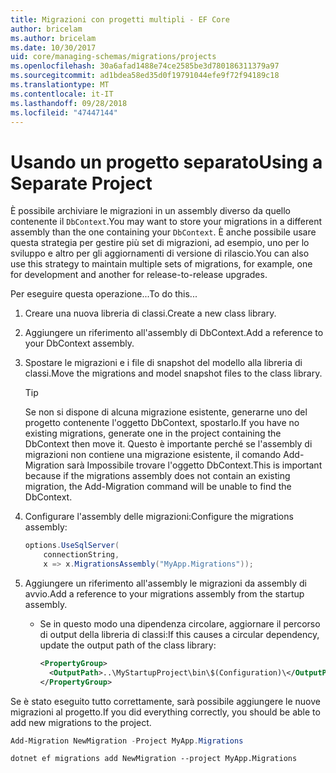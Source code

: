 ```yaml
---
title: Migrazioni con progetti multipli - EF Core
author: bricelam
ms.author: bricelam
ms.date: 10/30/2017
uid: core/managing-schemas/migrations/projects
ms.openlocfilehash: 30a6afad1488e74ce2585be3d780186311379a97
ms.sourcegitcommit: ad1bdea58ed35d0f19791044efe9f72f94189c18
ms.translationtype: MT
ms.contentlocale: it-IT
ms.lasthandoff: 09/28/2018
ms.locfileid: "47447144"
---
```

<a name="using-a-separate-project"></a><span data-ttu-id="20052-102">Usando un progetto separato</span><span class="sxs-lookup"><span data-stu-id="20052-102">Using a Separate Project</span></span>
========================
<span data-ttu-id="20052-103">È possibile archiviare le migrazioni in un assembly diverso da quello contenente il `DbContext`.</span><span class="sxs-lookup"><span data-stu-id="20052-103">You may want to store your migrations in a different assembly than the one containing your `DbContext`.</span></span> <span data-ttu-id="20052-104">È anche possibile usare questa strategia per gestire più set di migrazioni, ad esempio, uno per lo sviluppo e altro per gli aggiornamenti di versione di rilascio.</span><span class="sxs-lookup"><span data-stu-id="20052-104">You can also use this strategy to maintain multiple sets of migrations, for example, one for development and another for release-to-release upgrades.</span></span>

<span data-ttu-id="20052-105">Per eseguire questa operazione...</span><span class="sxs-lookup"><span data-stu-id="20052-105">To do this...</span></span>

1. <span data-ttu-id="20052-106">Creare una nuova libreria di classi.</span><span class="sxs-lookup"><span data-stu-id="20052-106">Create a new class library.</span></span>

2. <span data-ttu-id="20052-107">Aggiungere un riferimento all'assembly di DbContext.</span><span class="sxs-lookup"><span data-stu-id="20052-107">Add a reference to your DbContext assembly.</span></span>

3. <span data-ttu-id="20052-108">Spostare le migrazioni e i file di snapshot del modello alla libreria di classi.</span><span class="sxs-lookup"><span data-stu-id="20052-108">Move the migrations and model snapshot files to the class library.</span></span>
   > [!TIP]
   > <span data-ttu-id="20052-109">Se non si dispone di alcuna migrazione esistente, generarne uno del progetto contenente l'oggetto DbContext, spostarlo.</span><span class="sxs-lookup"><span data-stu-id="20052-109">If you have no existing migrations, generate one in the project containing the DbContext then move it.</span></span> <span data-ttu-id="20052-110">Questo è importante perché se l'assembly di migrazioni non contiene una migrazione esistente, il comando Add-Migration sarà Impossibile trovare l'oggetto DbContext.</span><span class="sxs-lookup"><span data-stu-id="20052-110">This is important because if the migrations assembly does not contain an existing migration, the Add-Migration command will be unable to find the DbContext.</span></span>

4. <span data-ttu-id="20052-111">Configurare l'assembly delle migrazioni:</span><span class="sxs-lookup"><span data-stu-id="20052-111">Configure the migrations assembly:</span></span>

   ``` csharp
   options.UseSqlServer(
       connectionString,
       x => x.MigrationsAssembly("MyApp.Migrations"));
   ```

5. <span data-ttu-id="20052-112">Aggiungere un riferimento all'assembly le migrazioni da assembly di avvio.</span><span class="sxs-lookup"><span data-stu-id="20052-112">Add a reference to your migrations assembly from the startup assembly.</span></span>
   * <span data-ttu-id="20052-113">Se in questo modo una dipendenza circolare, aggiornare il percorso di output della libreria di classi:</span><span class="sxs-lookup"><span data-stu-id="20052-113">If this causes a circular dependency, update the output path of the class library:</span></span>

     ``` xml
     <PropertyGroup>
       <OutputPath>..\MyStartupProject\bin\$(Configuration)\</OutputPath>
     </PropertyGroup>
     ```

<span data-ttu-id="20052-114">Se è stato eseguito tutto correttamente, sarà possibile aggiungere le nuove migrazioni al progetto.</span><span class="sxs-lookup"><span data-stu-id="20052-114">If you did everything correctly, you should be able to add new migrations to the project.</span></span>

``` powershell
Add-Migration NewMigration -Project MyApp.Migrations
```
``` Console
dotnet ef migrations add NewMigration --project MyApp.Migrations
```
